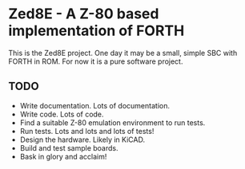 # Zed8E - A Z-80 based implementation of FORTH

This is the Zed8E project. One day it may be a small, simple SBC
with FORTH in ROM. For now it is a pure software project.

## TODO

* Write documentation. Lots of documentation.
* Write code. Lots of code.
* Find a suitable Z-80 emulation environment to run tests.
* Run tests. Lots and lots and lots of tests!
* Design the hardware. Likely in KiCAD.
* Build and test sample boards.
* Bask in glory and acclaim!
